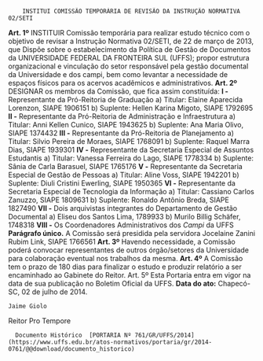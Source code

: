         INSTITUI COMISSÃO TEMPORÁRIA DE REVISÃO DA INSTRUÇÃO NORMATIVA 02/SETI  

 **Art. 1º**  INSTITUIR Comissão temporária para realizar estudo técnico com o objetivo de revisar a Instrução Normativa 02/SETI, de 22 de março de 2013, que Dispõe sobre o estabelecimento da Política de Gestão de Documentos da UNIVERSIDADE FEDERAL DA FRONTEIRA SUL (UFFS); propor estrutura organizacional e vinculação do setor responsável pela gestão documental da Universidade e dos campi, bem como levantar a necessidade de espaços físicos para os acervos acadêmicos e administrativos.   **Art. 2º**  DESIGNAR os membros da Comissão, que fica assim constituída: **I -**  Representante da Pró-Reitoria de Graduação a) Titular: Elaine Aparecida Lorenzon, SIAPE 1906151 b) Suplente: Hellen Karina Migoto, SIAPE 1792695 **II -**  Representante da Pró-Reitoria de Administração e Infraestrutura a) Titular: Anni Kellen Cunico, SIAPE 1943625 b) Suplente: Ana Maria Olivo, SIAPE 1374432 **III -**  Representante da Pró-Reitoria de Planejamento a) Titular: Silvio Pereira de Moraes, SIAPE 1768091 b) Suplente: Raquel Marra Dias, SIAPE 1939301 **IV -**  Representante da Secretaria Especial de Assuntos Estudantis a) Titular: Vanessa Ferreira do Lago, SIAPE 1778334 b) Suplente: Sânia de Carla Barasuel, SIAPE 1765176 **V -**  Representante da Secretaria Especial de Gestão de Pessoas a) Titular: Aline Voss, SIAPE 1942201 b) Suplente: Diuli Cristini Ewerling, SIAPE 1950365 **VI -**  Representante da Secretaria Especial de Tecnologia da Informação a) Titular: Cassiano Carlos Zanuzzo, SIAPE 1809631 b) Suplente: Ronaldo Antônio Breda, SIAPE 1827490 **VII -**  Dois arquivistas integrantes do Departamento de Gestão Documental a) Eliseu dos Santos Lima, 1789933 b) Murilo Billig Schäfer, 1748318 **VIII -**  Os Coordenadores Administrativos dos *Campi*  da UFFS **Parágrafo único.**  A Comissão será presidida pela servidora Jocelaine Zanini Rubim Link, SIAPE 1766561   **Art. 3º**  Havendo necessidade, a Comissão poderá convocar representantes de outros órgão/setores da Universidade para colaboração eventual nos trabalhos da mesma.   **Art. 4º**  A Comissão tem o prazo de 180 dias para finalizar o estudo e produzir relatório a ser encaminhado ao Gabinete do Reitor. Art. 5º Esta Portaria entra em vigor na data de sua publicação no Boletim Oficial da UFFS.        **Data do ato:** Chapecó-SC, 02 de julho de 2014.   
 

    Jaime Giolo   
 Reitor Pro Tempore 

      Documento Histórico  [PORTARIA Nº 761/GR/UFFS/2014](https://www.uffs.edu.br/atos-normativos/portaria/gr/2014-0761/@@download/documento_historico)     
      